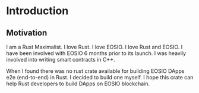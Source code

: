 # Introduction

## Motivation

I am a Rust Maximalist. I love Rust. I love EOSIO. I love Rust and EOSIO. I have been involved with EOSIO 6 months prior to its launch. I was heavily involved into writing smart contracts in C++.

When I found there was no rust crate available for building EOSIO DApps e2e (end-to-end) in Rust. I decided to build one myself. I hope this crate can help Rust developers to build DApps on EOSIO blockchain.
